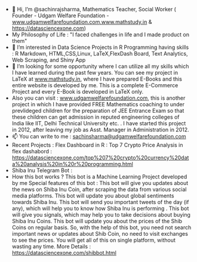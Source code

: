 - 👋 Hi, I’m @sachinrajsharma, Mathematics Teacher, Social Worker ( Founder - Udgam Welfare Foundation - www.udgamwelfarefoundation.com,www.mathstudy.in & https://datasciencexone.com) 
- My Philosophy of Life : "I faced challenges in life and I made product on them"
- 👀 I’m interested in Data Science Projects in R Programming having skills :  R Markdown, HTML,CSS,Linux, LaTeX,FlexDash Board, Text Analytics, Web Scraping, and Shiny App
- 🌱 I’m looking for some opportunity where I can utilize all my skills which I have learned during the past few years. You can see my project in LaTeX at www.mathstudy.in, where I have prepared E-Books and this entire website is developed by me. This is a complete E-Commerce Project and every E-Book is  developed in LaTeX  only. 
- Also you can visit : www.udgamwelfarefoundation.com, this is another project in which I have provided FREE Mathematics coaching to under prevlideged children for the preparation of JEE Entrance Exam so that these children can get admission in reputed engineering colleges of India like IIT, Delhi Technical University etc. . I have started this project in 2012, after leaving my job as Asst. Manager in Administration in 2012.  
- 📫 You can write to me : sachinsharma@udgamwelfarefoundation.com
- Recent Projects : Flex Dashboard in R : Top 7 Crypto Price Analysis in flex dashabord : https://datasciencexone.com/top%207%20crypto%20currency%20data%20analysis%20in%20r%20programming.html
- Shiba Inu Telegram Bot : 
- How this bot works ?
This bot is a Machine Learning Project developed by me
Special features of this bot :
This bot will give you updates about the news on Shiba Inu Coin, after scraping the data from various social media platforms.
This bot will update you about global sentiments towards Shiba Inu.
This bot will send you important tweets of the day (if any), which will help you to know how Shiba Inu is performing .
This bot will give you signals, which may help you to take decisions about buying Shiba Inu Coins.
This bot will update you about the prices of the Shib Coins on regular basis.
So, with the help of this bot, you need not search important news or updates about Shib Coin, no need to visit exchanges to see the prices. You will get all of this on single platform, without wasting any time.
More Details : https://datasciencexone.com/shibbot.html
<!---
sachinrajsharma/sachinrajsharma is a ✨ special ✨ repository because its `README.md` (this file) appears on your GitHub profile.
You can click the Preview link to take a look at your changes.
--->
